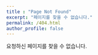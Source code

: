 ```yaml
---
title : "Page Not Found"
excerpt: "페이지를 찾을 수 없습니다."
permalink: /404.html
author_profile: false
---
```


요청하신 페이지를 찾을 수 없습니다.
